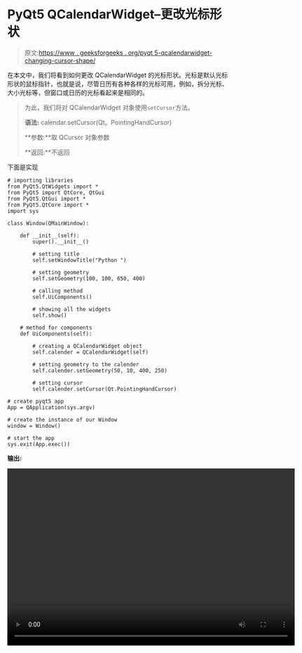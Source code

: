# PyQt5 QCalendarWidget–更改光标形状

> 原文:[https://www . geeksforgeeks . org/pyqt 5-qcalendarwidget-changing-cursor-shape/](https://www.geeksforgeeks.org/pyqt5-qcalendarwidget-changing-cursor-shape/)

在本文中，我们将看到如何更改 QCalendarWidget 的光标形状。光标是默认光标形状的鼠标指针，也就是说，尽管日历有各种各样的光标可用，例如，拆分光标、大小光标等，但窗口或日历的光标看起来是相同的。

> 为此，我们将对 QCalendarWidget 对象使用`setCursor`方法。
> 
> **语法:** calendar.setCursor(Qt。PointingHandCursor)
> 
> **参数:**取 QCursor 对象参数
> 
> **返回:**不返回

下面是实现

```
# importing libraries
from PyQt5.QtWidgets import * 
from PyQt5 import QtCore, QtGui
from PyQt5.QtGui import * 
from PyQt5.QtCore import * 
import sys

class Window(QMainWindow):

    def __init__(self):
        super().__init__()

        # setting title
        self.setWindowTitle("Python ")

        # setting geometry
        self.setGeometry(100, 100, 650, 400)

        # calling method
        self.UiComponents()

        # showing all the widgets
        self.show()

    # method for components
    def UiComponents(self):

        # creating a QCalendarWidget object
        self.calender = QCalendarWidget(self)

        # setting geometry to the calender
        self.calender.setGeometry(50, 10, 400, 250)

        # setting cursor
        self.calender.setCursor(Qt.PointingHandCursor)

# create pyqt5 app
App = QApplication(sys.argv)

# create the instance of our Window
window = Window()

# start the app
sys.exit(App.exec())
```

**输出:**

<video class="wp-video-shortcode" id="video-426093-1" width="656" height="404" preload="metadata" controls=""><source type="video/mp4" src="https://media.geeksforgeeks.org/wp-content/uploads/20200605234525/Python-2020-06-05-23-44-39.mp4?_=1">[https://media.geeksforgeeks.org/wp-content/uploads/20200605234525/Python-2020-06-05-23-44-39.mp4](https://media.geeksforgeeks.org/wp-content/uploads/20200605234525/Python-2020-06-05-23-44-39.mp4)</video>